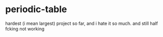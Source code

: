 # periodic-table
hardest (i mean largest) project so far, and i hate it so much.
and still half fcking not working
